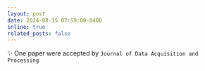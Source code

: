 ```yaml
---
layout: post
date: 2024-08-15 07:59:00-0400 
inline: true
related_posts: false
---
```


 :sparkles: One paper were accepted by `Journal of Data Acquisition and Processing`           
